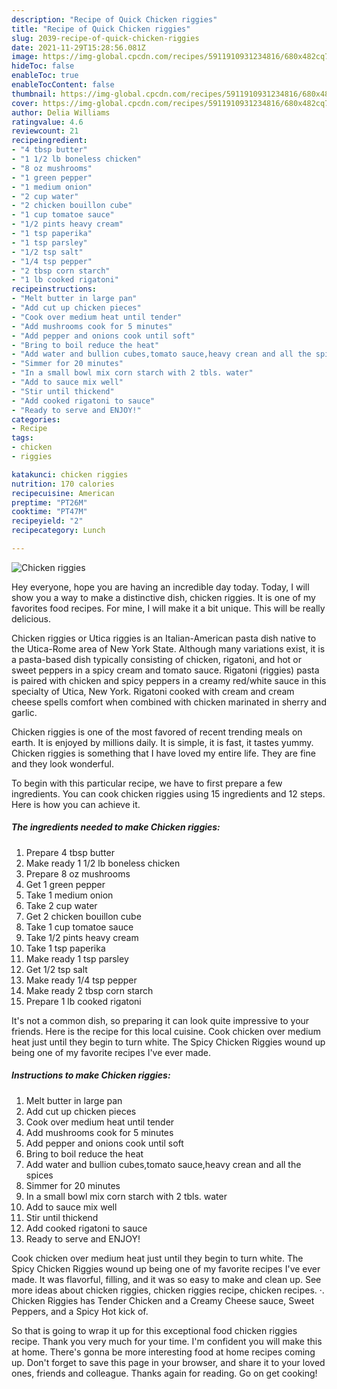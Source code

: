 ```yaml
---
description: "Recipe of Quick Chicken riggies"
title: "Recipe of Quick Chicken riggies"
slug: 2039-recipe-of-quick-chicken-riggies
date: 2021-11-29T15:28:56.081Z
image: https://img-global.cpcdn.com/recipes/5911910931234816/680x482cq70/chicken-riggies-recipe-main-photo.jpg
hideToc: false
enableToc: true
enableTocContent: false
thumbnail: https://img-global.cpcdn.com/recipes/5911910931234816/680x482cq70/chicken-riggies-recipe-main-photo.jpg
cover: https://img-global.cpcdn.com/recipes/5911910931234816/680x482cq70/chicken-riggies-recipe-main-photo.jpg
author: Delia Williams
ratingvalue: 4.6
reviewcount: 21
recipeingredient:
- "4 tbsp butter"
- "1 1/2 lb boneless chicken"
- "8 oz mushrooms"
- "1 green pepper"
- "1 medium onion"
- "2 cup water"
- "2 chicken bouillon cube"
- "1 cup tomatoe sauce"
- "1/2 pints heavy cream"
- "1 tsp paperika"
- "1 tsp parsley"
- "1/2 tsp salt"
- "1/4 tsp pepper"
- "2 tbsp corn starch"
- "1 lb cooked rigatoni"
recipeinstructions:
- "Melt butter in large pan"
- "Add cut up chicken pieces"
- "Cook over medium heat until tender"
- "Add mushrooms cook for 5 minutes"
- "Add pepper and onions cook until soft"
- "Bring to boil reduce the heat"
- "Add water and bullion cubes,tomato sauce,heavy crean and all the spices"
- "Simmer for 20 minutes"
- "In a small bowl mix corn starch with 2 tbls. water"
- "Add to sauce mix well"
- "Stir until thickend"
- "Add cooked rigatoni to sauce"
- "Ready to serve and ENJOY!"
categories:
- Recipe
tags:
- chicken
- riggies

katakunci: chicken riggies 
nutrition: 170 calories
recipecuisine: American
preptime: "PT26M"
cooktime: "PT47M"
recipeyield: "2"
recipecategory: Lunch

---
```



![Chicken riggies](https://img-global.cpcdn.com/recipes/5911910931234816/680x482cq70/chicken-riggies-recipe-main-photo.jpg)

Hey everyone, hope you are having an incredible day today. Today, I will show you a way to make a distinctive dish, chicken riggies. It is one of my favorites food recipes. For mine, I will make it a bit unique. This will be really delicious.

Chicken riggies or Utica riggies is an Italian-American pasta dish native to the Utica-Rome area of New York State. Although many variations exist, it is a pasta-based dish typically consisting of chicken, rigatoni, and hot or sweet peppers in a spicy cream and tomato sauce. Rigatoni (riggies) pasta is paired with chicken and spicy peppers in a creamy red/white sauce in this specialty of Utica, New York. Rigatoni cooked with cream and cream cheese spells comfort when combined with chicken marinated in sherry and garlic.

Chicken riggies is one of the most favored of recent trending meals on earth. It is enjoyed by millions daily. It is simple, it is fast, it tastes yummy. Chicken riggies is something that I have loved my entire life. They are fine and they look wonderful.


To begin with this particular recipe, we have to first prepare a few ingredients. You can cook chicken riggies using 15 ingredients and 12 steps. Here is how you can achieve it.

<!--inarticleads1-->

##### The ingredients needed to make Chicken riggies:

1. Prepare 4 tbsp butter
1. Make ready 1 1/2 lb boneless chicken
1. Prepare 8 oz mushrooms
1. Get 1 green pepper
1. Take 1 medium onion
1. Take 2 cup water
1. Get 2 chicken bouillon cube
1. Take 1 cup tomatoe sauce
1. Take 1/2 pints heavy cream
1. Take 1 tsp paperika
1. Make ready 1 tsp parsley
1. Get 1/2 tsp salt
1. Make ready 1/4 tsp pepper
1. Make ready 2 tbsp corn starch
1. Prepare 1 lb cooked rigatoni


It&#39;s not a common dish, so preparing it can look quite impressive to your friends. Here is the recipe for this local cuisine. Cook chicken over medium heat just until they begin to turn white. The Spicy Chicken Riggies wound up being one of my favorite recipes I&#39;ve ever made. 

<!--inarticleads2-->

##### Instructions to make Chicken riggies:

1. Melt butter in large pan
1. Add cut up chicken pieces
1. Cook over medium heat until tender
1. Add mushrooms cook for 5 minutes
1. Add pepper and onions cook until soft
1. Bring to boil reduce the heat
1. Add water and bullion cubes,tomato sauce,heavy crean and all the spices
1. Simmer for 20 minutes
1. In a small bowl mix corn starch with 2 tbls. water
1. Add to sauce mix well
1. Stir until thickend
1. Add cooked rigatoni to sauce
1. Ready to serve and ENJOY!

Cook chicken over medium heat just until they begin to turn white. The Spicy Chicken Riggies wound up being one of my favorite recipes I&#39;ve ever made. It was flavorful, filling, and it was so easy to make and clean up. See more ideas about chicken riggies, chicken riggies recipe, chicken recipes. ·. Chicken Riggies has Tender Chicken and a Creamy Cheese sauce, Sweet Peppers, and a Spicy Hot kick of. 

So that is going to wrap it up for this exceptional food chicken riggies recipe. Thank you very much for your time. I'm confident you will make this at home. There's gonna be more interesting food at home recipes coming up. Don't forget to save this page in your browser, and share it to your loved ones, friends and colleague. Thanks again for reading. Go on get cooking!
